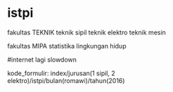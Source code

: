 # istpi
fakultas TEKNIK
teknik sipil
teknik elektro
teknik mesin

fakultas MIPA
statistika
lingkungan hidup

#internet lagi slowdown

kode_formulir: index/jurusan(1 sipil, 2 elektro)/istpi/bulan(romawi)/tahun(2016)
